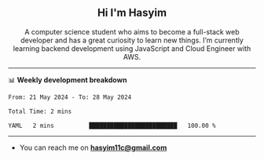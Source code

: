 <h2 align="center">Hi I'm Hasyim</h2>

<p align="center">A computer science student who aims to become a full-stack web developer and has a great curiosity to learn new things. I’m currently learning backend development using JavaScript and Cloud Engineer with AWS.</p>

---

📊 **Weekly development breakdown**

<!--START_SECTION:waka-->

```txt
From: 21 May 2024 - To: 28 May 2024

Total Time: 2 mins

YAML   2 mins          █████████████████████████   100.00 %
```

<!--END_SECTION:waka-->

---

- You can reach me on **hasyim11c@gmail.com**
